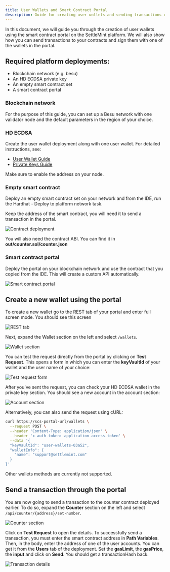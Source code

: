 ```yaml
---
title: User Wallets and Smart Contract Portal
description: Guide for creating user wallets and sending transactions using the smart contract portal
---
```



In this document, we will guide you through the creation of user wallets using the smart contract portal on the SettleMint platform. We will also show how you can send transactions to your contracts and sign them with one of the wallets in the portal. 

## Required platform deployments: 
- Blockchain network (e.g. besu)
- An HD ECDSA private key
- An empty smart contract set
- A smart contract portal

### Blockchain network
For the purpose of this guide, you can set up a Besu network with one validator node and the default parameters in the region of your choice.

### HD ECDSA
Create the user wallet deployment along with one user wallet. For detailed instructions, see:
- [User Wallet Guide](https://console.settlemint.com/documentation/docs/using-platform/user_wallet/)
- [Private Keys Guide](https://console.settlemint.com/documentation/docs/using-platform/private-keys/)

Make sure to enable the address on your node.

### Empty smart contract
Deploy an empty smart contract set on your network and from the IDE, run the Hardhat - Deploy to platform network task.

Keep the address of the smart contract, you will need it to send a transaction in the portal.



![Contract deployment](../../img/user-wallet-scp-images/image5.png)


You will also need the contract ABI. You can find it in **out/counter.sol/counter.json**

### Smart contract portal
Deploy the portal on your blockchain network and use the contract that you copied from the IDE. This will create a custom API automatically. 

![Smart contract portal](../../img/user-wallet-scp-images/image8.png)

## Create a new wallet using the portal
To create a new wallet go to the REST tab of your portal and enter full screen mode. You should see this screen

![REST tab](../../img/user-wallet-scp-images/image7.png)

Next, expand the Wallet section on the left and select `/wallets`. 

![Wallet section](../../img/user-wallet-scp-images/image1.png)

You can test the request directly from the portal by clicking on **Test Request**. This opens a form in which you can enter the **keyVaultId** of your wallet and the user name of your choice: 

![Test request form](../../img/user-wallet-scp-images/image2.png)

After you've sent the request, you can check your HD ECDSA wallet in the private key section. You should see a new account in the account section: 

![Account section](../../img/user-wallet-scp-images/image6.png)

Alternatively, you can also send the request using cURL: 

```bash
curl https://scs-portal-url/wallets \
  --request POST \
  --header 'Content-Type: application/json' \
  --header 'x-auth-token: application-access-token' \
  --data '{
  "keyVaultId": "user-wallets-03a52",
  "walletInfo": {
    "name": "support@settlemint.com"
  }
}'
```

Other wallets methods are currently not supported.

## Send a transaction through the portal
You are now going to send a transaction to the counter contract deployed earlier. To do so, expand the **Counter** section on the left and select `/api/counter/{address}/set-number`.

![Counter section](../../img/user-wallet-scp-images/image4.png)

Click on **Test Request** to open the details. To successfully send a transaction, you must enter the smart contract address in **Path Variables**. Then, in the body, enter the address of one of the user accounts. You can get it from the **Users** tab of the deployment. Set the **gasLimit**, the **gasPrice**, the **input** and click on **Send**. You should get a transactionHash back.

![Transaction details](../../img/user-wallet-scp-images/image3.png)
